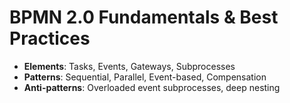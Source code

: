 # BPMN 2.0 Fundamentals & Best Practices

- **Elements**: Tasks, Events, Gateways, Subprocesses
- **Patterns**: Sequential, Parallel, Event-based, Compensation
- **Anti-patterns**: Overloaded event subprocesses, deep nesting
